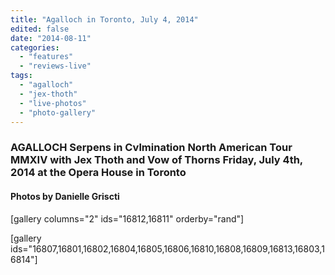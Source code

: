 ```yaml
---
title: "Agalloch in Toronto, July 4, 2014"
edited: false
date: "2014-08-11"
categories:
  - "features"
  - "reviews-live"
tags:
  - "agalloch"
  - "jex-thoth"
  - "live-photos"
  - "photo-gallery"
---
```


### AGALLOCH Serpens in Cvlmination North American Tour MMXIV with Jex Thoth and Vow of Thorns Friday, July 4th, 2014 at the Opera House in Toronto

#### Photos by Danielle Griscti

\[gallery columns="2" ids="16812,16811" orderby="rand"\]

\[gallery ids="16807,16801,16802,16804,16805,16806,16810,16808,16809,16813,16803,16814"\]
